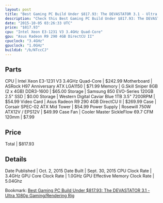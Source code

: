 ```yaml
---
layout: post
title: "Best Gaming PC Build Under $817.93: The DEVASTATOR 3.1 - Ultra 1080p Gaming/Rendering Rig"
description: "Check this Best Gaming PC Build Under $817.93: The DEVASTATOR 3.1 - Ultra 1080p Gaming/Rendering Rig. CPU: Intel Xeon E3-1231 V3 3.4GHz Quad-Core, Motherboard: ASRock H97 "
date: "2015-10-05 03:26:33 UTC"
price: "$817.93"
cpu: "Intel Xeon E3-1231 V3 3.4GHz Quad-Core"
gpu: "Asus Radeon R9 290 4GB DirectCU II"
cpuclock: "3.4GHz"
gpuclock: "1.0GHz"
buildid: "/b/NTccCJ"
---
```


## Parts

CPU | Intel Xeon E3-1231 V3 3.4GHz Quad-Core | $242.99
Motherboard | ASRock H97 Anniversary ATX LGA1150 | $71.99
Memory | G.Skill Sniper 8GB (2 x 4GB) DDR3-1600 | $65.00
Storage | Samsung 850 EVO-Series 120GB 2.5" SSD | $0.00
Storage | Western Digital Caviar Blue 1TB 3.5" 7200RPM | $54.99
Video Card | Asus Radeon R9 290 4GB DirectCU II | $269.99
Case | Corsair SPEC-02 ATX Mid Tower | $54.99
Power Supply | Rosewill 750W ATX12V / EPS12V | $49.99
Case Fan | Cooler Master SickleFlow 69.7 CFM 120mm | $7.99

## Price

Total | $817.93

## Details

Date Published | Oct. 2, 2015
Date Built | Sept. 30, 2015
CPU Clock Rate | 3.4GHz
GPU Core Clock Rate | 1.0GHz
GPU Effective Memory Clock Rate | 5.04Ghz

Bookmark: [Best Gaming PC Build Under $817.93: The DEVASTATOR 3.1 - Ultra 1080p Gaming/Rendering Rig](http://pcbuilders.github.io/2015/10/05/best-gaming-pc-build-under-817-dollars-dot-93-the-devastator-3-dot-1-ultra-1080p-gaming-slash-rendering-rig/)

